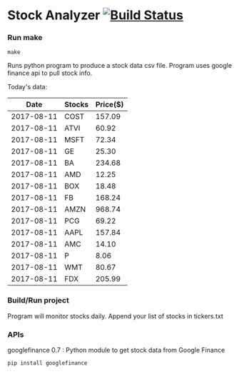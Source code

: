 # Stock Analyzer [![Build Status](https://travis-ci.org/ogoyal/StockAnalyzer.svg?branch=master)](https://travis-ci.org/ogoyal/StockAnalyzer)

### Run make
```
make
```

Runs python program to produce a stock data csv file. Program uses google finance api to pull stock info.

Today's data:

| Date| Stocks| Price($) | 
| --- | --- | ---  | 
| 2017-08-11| COST| 157.09 | 
| 2017-08-11| ATVI| 60.92 | 
| 2017-08-11| MSFT| 72.34 | 
| 2017-08-11| GE| 25.30 | 
| 2017-08-11| BA| 234.68 | 
| 2017-08-11| AMD| 12.25 | 
| 2017-08-11| BOX| 18.48 | 
| 2017-08-11| FB| 168.24 | 
| 2017-08-11| AMZN| 968.74 | 
| 2017-08-11| PCG| 69.22 | 
| 2017-08-11| AAPL| 157.84 | 
| 2017-08-11| AMC| 14.10 | 
| 2017-08-11| P| 8.06 | 
| 2017-08-11| WMT| 80.67 | 
| 2017-08-11| FDX| 205.99 | 

### Build/Run project

Program will monitor stocks daily. Append your list of stocks in tickers.txt

### APIs
googlefinance 0.7 : Python module to get stock data from Google Finance

```
pip install googlefinance
```

